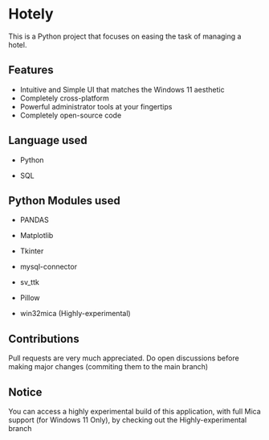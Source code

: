 # Hotely

This is a Python project that focuses on easing the task of managing a hotel.

## Features

- Intuitive and Simple UI that matches the Windows 11 aesthetic
- Completely cross-platform
- Powerful administrator tools at your fingertips
- Completely open-source code 

## Language used 

- Python

- SQL 

## Python Modules used

- PANDAS 

- Matplotlib

- Tkinter 

- mysql-connector

- sv_ttk 

- Pillow

- win32mica (Highly-experimental)

## Contributions

Pull requests are very much appreciated. Do open discussions before making major changes (commiting them to the main branch)

## Notice

You can access a highly experimental build of this application, with full Mica support (for Windows 11 Only), by checking out the Highly-experimental branch 
